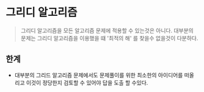 # 그리디 알고리즘

> 그리디 알고리즘을 모든 알고리즘 문제에 적용할 수 있는것은 아니다. 대부분의 문제는 그리디 알고리즘을 이용했을 떄 '최적의 해' 를 찾을수 없을것이 다분하다.

## 한계

- 대부분의 그리드 알고리즘 문제에서도 문제풀이를 위한 최소한의 아이디어를 떠올리고 이것이 정당한지 검토할 수 있어야 답을 도출 할 수있다.
